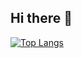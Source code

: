 ## Hi there 👋

[![Top Langs](https://github-readme-stats.vercel.app/api/top-langs/?username=donglzh&hide=javascript,html,css,typescript,C#,Golang)](https://github.com/anuraghazra/github-readme-stats)
